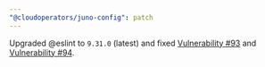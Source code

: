 ```yaml
---
"@cloudoperators/juno-config": patch
---
```


Upgraded @eslint to `9.31.0` (latest) and fixed [Vulnerability #93](https://github.com/cloudoperators/juno/security/dependabot/93) and [Vulnerability #94](https://github.com/cloudoperators/juno/security/dependabot/94).
